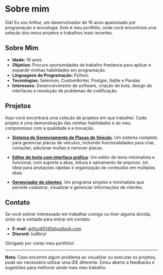 # Sobre mim

Olá! Eu sou Arthur, um desenvolvedor de 16 anos apaixonado por programação e tecnologia. Este é meu portfólio, onde você encontrará uma seleção dos meus projetos e trabalhos mais recentes.

## Sobre Mim

- **Idade:** 16 anos
- **Objetivo:** Procuro oportunidades de trabalho freelance para aplicar e expandir minhas habilidades em programação.
- **Linguagens de Programação:** Python.
- **Tecnologias:** Selenium, Customtkinter, Postgre, Sqlite e Pandas
- **Interesses:** Desenvolvimento de software, criação de bots, design de interfaces e resolução de problemas de codificação.

## Projetos

Aqui você encontrará uma coleção de projetos em que trabalhei. Cada projeto é uma demonstração das minhas habilidades e do meu compromisso com a qualidade e a inovação.

- **[Sistema de Gerenciamento de Placas de Veículo]([link-do-repositorio](https://github.com/TUDIBR/Portfolio/blob/main/placa%20de%20veiculo2.py))**: Um sistema completo para gerenciar placas de veículos, incluindo funcionalidades para criar, consultar, adicionar multas e remover placas.

- **[Editor de texto com interface gráfica]([link-do-repositorio](https://github.com/TUDIBR/Portfolio/blob/main/editor%20de%20texto.py))**:  Um editor de texto minimalista e funcional, com suporte a abas, leitura e salvamento de arquivos .txt. Ideal para anotações rápidas e organização de conteúdos em múltiplas abas.

- **[Gerenciador de clientes]([link-do-repositorio](https://github.com/TUDIBR/Portfolio/blob/main/registro_de_clientes.py))**: Um programa simples e minimalista que permite cadastrar, visualizar e gerenciar informações de clientes.

## Contato

Se você estiver interessado em trabalhar comigo ou tiver alguma dúvida, sinta-se à vontade para entrar em contato:

- **E-mail:** [arthur60145@outlook.com](mailto:arthur60145@outlook.com)
- **Discord:** tudibryt

Obrigado por visitar meu portfólio!

---

**Nota:** Caso encontre algum problema ao visualizar ou executar os projetos, pode ser necessário utilizar uma IDE diferente. Estou aberto a feedbacks e sugestões para melhorar ainda mais meu trabalho.
